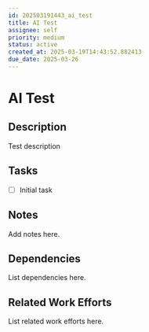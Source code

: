 ```yaml
---
id: 202503191443_ai_test
title: AI Test
assignee: self
priority: medium
status: active
created_at: 2025-03-19T14:43:52.882413
due_date: 2025-03-26
---
```


# AI Test

## Description
Test description

## Tasks
- [ ] Initial task

## Notes
Add notes here.

## Dependencies
List dependencies here.

## Related Work Efforts
List related work efforts here.